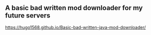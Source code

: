 ## A basic bad written mod downloader for my future servers

https://hugo1568.github.io/Basic-bad-written-java-mod-downloader/
